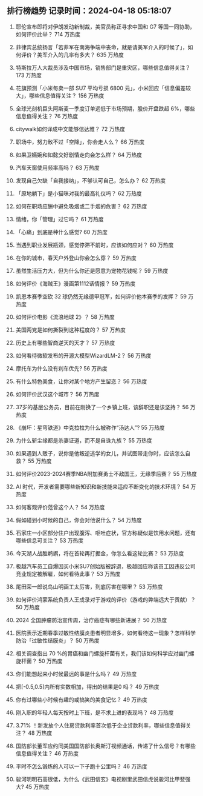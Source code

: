 
## 排行榜趋势 记录时间：2024-04-18 05:18:07
  
  1. 耶伦宣布即将对伊朗发动新制裁，美官员称正寻求中国和 G7 等国一同协助，如何评价此举？ 714 万热度
    
  2. 菲律宾总统扬言「若菲军在南海争端中丧命，就是请美军介入的时候了」，如何评价？美军介入的几率有多大？ 635 万热度
    
  3. 特斯拉万人大裁员涉及中国市场，销售部门是重灾区，哪些信息值得关注？ 173 万热度
    
  4. 花旗预测「小米每卖一部 SU7 平均亏损 6800 元」，小米回应「信息偏差较大」，哪些信息值得关注？ 156 万热度
    
  5. 全球光刻机巨头阿斯麦一季度订单远低于市场预期，股价开盘跌超 6%，哪些信息值得关注？ 76 万热度
    
  6. citywalk如何译成中文能够信达雅？ 72 万热度
    
  7. 职场中，努力敌不过「空降」，你会走人么？ 66 万热度
    
  8. 如果卫嬿婉和如懿交好剧情走向会怎么样？ 64 万热度
    
  9. 汽车天窗使用频率高吗？ 63 万热度
    
  10. 发现自己欠缺「自我接纳」，不够认可自己，怎么办？ 62 万热度
    
  11. 「原地躺下」是小猫咪对我的最高礼仪吗？ 62 万热度
    
  12. 如何在职场应酬中避免吸烟或二手烟的危害？ 62 万热度
    
  13. 情绪，你「管理」过它吗？ 61 万热度
    
  14. 「心痛」到底是种什么感觉? 60 万热度
    
  15. 当遇到职业发展瓶颈，感觉停滞不前时，应该如何应对？ 60 万热度
    
  16. 在你的城市，春天户外登山你会怎么穿？ 59 万热度
    
  17. 虽然生活压力大，但为什么你还是愿意为宠物花钱呢？ 59 万热度
    
  18. 如何评价《海贼王》漫画第1112话情报？ 59 万热度
    
  19. 凯恩本赛季空砍 32 球仍然无缘德甲冠军，如何评价他本赛季的发挥？ 59 万热度
    
  20. 如何评价电影《流浪地球 2》？ 58 万热度
    
  21. 美国两党是如何撕裂到这种程度的？ 57 万热度
    
  22. 历史上有哪些智商逆天的天才？ 57 万热度
    
  23. 如何看待微软发布的开源大模型WizardLM-2？ 56 万热度
    
  24. 摩托车为什么没有刹车优先? 56 万热度
    
  25. 有什么特色美食，让你对某个地方产生留恋？ 56 万热度
    
  26. 如何评价武汉这个城市？ 56 万热度
    
  27. 37岁的基层公务员，目前在刚换了一个乡镇上班，该辞职还是该坚持？ 56 万热度
    
  28. 《崩坏：星穹铁道》中克拉拉为什么被称作“汤达人”? 55 万热度
    
  29. 为什么斩尘缘都是杀妻证道，而不是自诛九族？ 55 万热度
    
  30. 如果遇到人贩子，说你是他叛逆逃学的女儿，并试图带走你时，应该怎么自救？ 55 万热度
    
  31. 如何评价2023-2024赛季NBA附加赛勇士不敌国王，无缘季后赛？ 55 万热度
    
  32. AI 时代，开发者需要哪些新知识和新技能来适应不断变化的技术环境？ 54 万热度
    
  33. 如何客观评价范曾这个人？ 54 万热度
    
  34. 假如碰到小时候的自己，你会对他说什么？ 54 万热度
    
  35. 石家庄一小区部分住户出现腹泻、呕吐症状，官方称疑似是饮用水问题，还有哪些信息可关注？ 53 万热度
    
  36. 今天湖人战胜鹈鹕，将在首轮再打掘金，你怎么看这轮比赛？ 53 万热度
    
  37. 极越汽车员工自爆因买小米SU7创始版被辞退，极越回应称该员工因违反公司竞业规定被解雇，如何看待此事？ 53 万热度
    
  38. 尾田荣一郎说鸟山明画工太厉害，到底厉害在哪里？ 53 万热度
    
  39. 如何评价鸿蒙系统负责人王成录对于游戏的评价（游戏的弊端远大于贡献）？ 50 万热度
    
  40. 2024 全国肿瘤防治宣传周，治疗癌症有哪些新进展？ 50 万热度
    
  41. 医院表示近期春季过敏性结膜炎患者明显增多，如何看待这一现象？怎样科学防治「过敏性结膜炎」？ 50 万热度
    
  42. 相关调查指出 70 %的胃癌和幽门螺旋杆菌有关，我们该如何科学应对幽门螺旋杆菌？ 50 万热度
    
  43. 你们能想起来小时候最远的事是什么吗？ 49 万热度
    
  44. 把[-0.5,0.5]内所有实数相加，得出的结果是0 吗？ 49 万热度
    
  45. 你有过哪些小时候有趣的或搞笑的美食记忆？ 49 万热度
    
  46. 刚入职的年轻人每天按时上下班，是不求上进的表现吗？ 48 万热度
    
  47. 3.71% ！新发放个人住房贷款利率首次低于企业贷款利率，哪些信息值得关注？ 48 万热度
    
  48. 国防部长董军应约同美国国防部长奥斯汀视频通话，传递了什么信号？有哪些信息值得关注？ 46 万热度
    
  49. 平时不怎么锻炼的人可以一下子跑十公里吗？ 46 万热度
    
  50. 骏河明明石高很低，为什么《武田信玄》电视剧里武田信虎说骏河比甲斐强大? 45 万热度
    